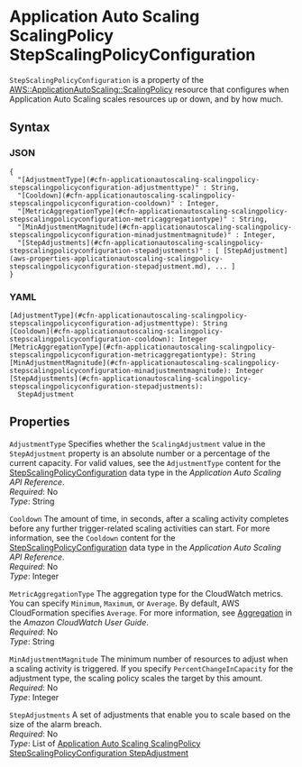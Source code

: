 # Application Auto Scaling ScalingPolicy StepScalingPolicyConfiguration<a name="aws-properties-applicationautoscaling-scalingpolicy-stepscalingpolicyconfiguration"></a>

`StepScalingPolicyConfiguration` is a property of the [AWS::ApplicationAutoScaling::ScalingPolicy](aws-resource-applicationautoscaling-scalingpolicy.md) resource that configures when Application Auto Scaling scales resources up or down, and by how much\.

## Syntax<a name="w3ab2c21c14c59b5"></a>

### JSON<a name="aws-properties-applicationautoscaling-scalingpolicy-stepscalingpolicyconfiguration-syntax.json"></a>

```
{
  "[AdjustmentType](#cfn-applicationautoscaling-scalingpolicy-stepscalingpolicyconfiguration-adjustmenttype)" : String,
  "[Cooldown](#cfn-applicationautoscaling-scalingpolicy-stepscalingpolicyconfiguration-cooldown)" : Integer,
  "[MetricAggregationType](#cfn-applicationautoscaling-scalingpolicy-stepscalingpolicyconfiguration-metricaggregationtype)" : String,
  "[MinAdjustmentMagnitude](#cfn-applicationautoscaling-scalingpolicy-stepscalingpolicyconfiguration-minadjustmentmagnitude)" : Integer,
  "[StepAdjustments](#cfn-applicationautoscaling-scalingpolicy-stepscalingpolicyconfiguration-stepadjustments)" : [ [StepAdjustment](aws-properties-applicationautoscaling-scalingpolicy-stepscalingpolicyconfiguration-stepadjustment.md), ... ]
}
```

### YAML<a name="aws-properties-applicationautoscaling-scalingpolicy-stepscalingpolicyconfiguration-syntax.yaml"></a>

```
[AdjustmentType](#cfn-applicationautoscaling-scalingpolicy-stepscalingpolicyconfiguration-adjustmenttype): String
[Cooldown](#cfn-applicationautoscaling-scalingpolicy-stepscalingpolicyconfiguration-cooldown): Integer
[MetricAggregationType](#cfn-applicationautoscaling-scalingpolicy-stepscalingpolicyconfiguration-metricaggregationtype): String
[MinAdjustmentMagnitude](#cfn-applicationautoscaling-scalingpolicy-stepscalingpolicyconfiguration-minadjustmentmagnitude): Integer
[StepAdjustments](#cfn-applicationautoscaling-scalingpolicy-stepscalingpolicyconfiguration-stepadjustments):
  StepAdjustment
```

## Properties<a name="w3ab2c21c14c59b7"></a>

`AdjustmentType`  <a name="cfn-applicationautoscaling-scalingpolicy-stepscalingpolicyconfiguration-adjustmenttype"></a>
Specifies whether the `ScalingAdjustment` value in the `StepAdjustment` property is an absolute number or a percentage of the current capacity\. For valid values, see the `AdjustmentType` content for the [StepScalingPolicyConfiguration](http://docs.aws.amazon.com/autoscaling/application/APIReference/API_StepScalingPolicyConfiguration.html) data type in the *Application Auto Scaling API Reference*\.  
*Required*: No  
*Type*: String

`Cooldown`  <a name="cfn-applicationautoscaling-scalingpolicy-stepscalingpolicyconfiguration-cooldown"></a>
The amount of time, in seconds, after a scaling activity completes before any further trigger\-related scaling activities can start\. For more information, see the `Cooldown` content for the [StepScalingPolicyConfiguration](http://docs.aws.amazon.com/autoscaling/application/APIReference/API_StepScalingPolicyConfiguration.html) data type in the *Application Auto Scaling API Reference*\.  
*Required*: No  
*Type*: Integer

`MetricAggregationType`  <a name="cfn-applicationautoscaling-scalingpolicy-stepscalingpolicyconfiguration-metricaggregationtype"></a>
The aggregation type for the CloudWatch metrics\. You can specify `Minimum`, `Maximum`, or `Average`\. By default, AWS CloudFormation specifies `Average`\. For more information, see [Aggregation](http://docs.aws.amazon.com/AmazonCloudWatch/latest/DeveloperGuide/cloudwatch_concepts.html#CloudWatchAggregation) in the *Amazon CloudWatch User Guide*\.  
*Required*: No  
*Type*: String

`MinAdjustmentMagnitude`  <a name="cfn-applicationautoscaling-scalingpolicy-stepscalingpolicyconfiguration-minadjustmentmagnitude"></a>
The minimum number of resources to adjust when a scaling activity is triggered\. If you specify `PercentChangeInCapacity` for the adjustment type, the scaling policy scales the target by this amount\.  
*Required*: No  
*Type*: Integer

`StepAdjustments`  <a name="cfn-applicationautoscaling-scalingpolicy-stepscalingpolicyconfiguration-stepadjustments"></a>
A set of adjustments that enable you to scale based on the size of the alarm breach\.  
*Required*: No  
*Type*: List of [Application Auto Scaling ScalingPolicy StepScalingPolicyConfiguration StepAdjustment](aws-properties-applicationautoscaling-scalingpolicy-stepscalingpolicyconfiguration-stepadjustment.md)